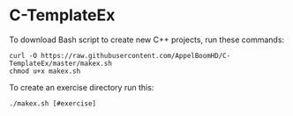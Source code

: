 # C-TemplateEx

To download Bash script to create new C++ projects, run these commands:
```
curl -O https://raw.githubusercontent.com/AppelBoomHD/C-TemplateEx/master/makex.sh
chmod u+x makex.sh
```

To create an exercise directory run this:
```
./makex.sh [#exercise]
```
